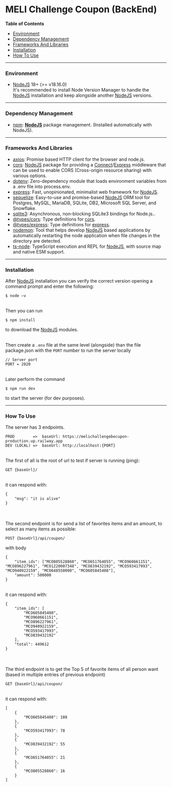 # MELI Challenge Coupon (BackEnd)

**Table of Contents**
- [Environment](#environment)
- [Dependency Management](#dependency-management)
- [Frameworks And Libraries](#frameworks-and-libraries)
- [Installation](#installation)
- [How To Use](#how-to-use)


----------


### Environment
* [NodeJS](https://nodejs.org/) 18+ (>= v18.16.0)\
It's recommended to install Node Version Manager to handle the [NodeJS](https://nodejs.org/) installation and keep alongside another [NodeJS](https://nodejs.org/) versions.


----------


### Dependency Management
* [npm](https://www.npmjs.com/): **[NodeJS](https://nodejs.org/)** package management. (Installed automatically with NodeJS).


----------


### Frameworks And Libraries
* [axios](https://github.com/axios/axios): Promise based HTTP client for the browser and node.js.
* [cors](https://github.com/expressjs/cors): [NodeJS](https://nodejs.org/) package for providing a [Connect](https://github.com/senchalabs/connect)/[Express](https://www.npmjs.com/package/express) middleware that can be used to enable CORS (Cross-origin resource sharing) with various options.
* [dotenv](https://github.com/motdotla/dotenv): Zero-dependency module that loads environment variables from a .env file into process.env.
* [express](https://www.npmjs.com/package/express): Fast, unopinionated, minimalist web framework for [NodeJS](https://nodejs.org/).
* [sequelize](https://www.npmjs.com/package/sequelize): Easy-to-use and promise-based [NodeJS](https://nodejs.org/) ORM tool for Postgres, MySQL, MariaDB, SQLite, DB2, Microsoft SQL Server, and Snowflake.
* [sqlite3](https://www.npmjs.com/package/sqlite3): Asynchronous, non-blocking SQLite3 bindings for Node.js..
* [@types/cors](https://www.npmjs.com/package/@types/cors): Type definitions for [cors](https://github.com/expressjs/cors).
* [@types/express](https://www.npmjs.com/package/@types/express): Type definitions for [express](https://www.npmjs.com/package/express).
* [nodemon](https://www.npmjs.com/package/nodemon): Tool that helps develop [NodeJS](https://nodejs.org/) based applications by automatically restarting the node application when file changes in the directory are detected.
* [ts-node](https://www.npmjs.com/package/ts-node): TypeScript execution and REPL for [NodeJS](https://nodejs.org/), with source map and native ESM support.


----------


### Installation
After [NodeJS](https://nodejs.org/) installation you can verify the correct version opening a command prompt and enter the following:
```
$ node –v
```
\
Then you can run
```
$ npm install
```
to download the [NodeJS](https://nodejs.org/) modules.

\
Then create a `.env` file at the same level (alongside) than the file package.json with the `PORT` number to run the server locally
```
// Server port
PORT = 2020
```
\
Later perform the command
```
$ npm run dev
```
to start the server (for dev purposes).


----------


### How To Use
The server has 3 endpoints.
```
PROD        =>  baseUrl: https://melichallengebecupon-production.up.railway.app
DEV (LOCAL) =>  baseUrl: http://localhost:{PORT}
```
\
The first of all is the root of url to test if server is running (ping):
```
GET {baseUrl}/
```
\
it can respond with:
```
{
    "msg": "it is alive"
}
```
\
\
The second endpoint is for send a list of favorites items and an amount, to select as many items as possible:
```
POST {baseUrl}/api/coupon/
```
with body
```
{
    "item_ids": ["MCO805528860", "MCO651764055", "MCO960661151", "MCO896227961", "MCO1220007348", "MCO839432192", "MCO593417993", "MCO940922159", "MCO648550090", "MCO605845408"],
    "amount": 500000
}
```
\
it can respond with:
```
{
    "item_ids": [
        "MCO605845408",
        "MCO960661151",
        "MCO896227961",
        "MCO940922159",
        "MCO593417993",
        "MCO839432192"
    ],
    "total": 449612
}
```
\
\
The third endpoint is to get the Top 5 of favorite items of all person want (based in multiple entries of previous endpoint)
```
GET {baseUrl}/api/coupon/
```

\
it can respond with:
```
[
    {
        "MCO605845408": 108
    },
    {
        "MCO593417993": 78
    },
    {
        "MCO839432192": 55
    },
    {
        "MCO651764055": 21
    },
    {
        "MCO805528860": 16
    }
]
```